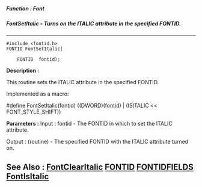 ##### Function : Font
##### FontSetItalic - Turns on the ITALIC attribute in the specified FONTID.
---
```
#include <fontid.h>
FONTID FontSetItalic(

	FONTID  fontid);
```
**Description :**

This routine sets the ITALIC attribute in the specified FONTID.

Implemented as a macro:

#define FontSetItalic(fontid) ((DWORD)(fontid) | (ISITALIC << 
FONT_STYLE_SHIFT))

**Parameters :**
Input :
fontid  -  The FONTID in which to set the ITALIC attribute.



Output :
(routine)  -  The specified FONTID with the ITALIC attribute turned on.



**See Also :**
[FontClearItalic](/domino-c-api-docs/reference/Func/FontClearItalic)
[FONTID](/domino-c-api-docs/reference/Data/FONTID)
[FONTIDFIELDS](/domino-c-api-docs/reference/Data/FONTIDFIELDS)
[FontIsItalic](/domino-c-api-docs/reference/Func/FontIsItalic)
---
